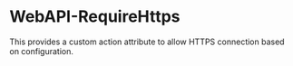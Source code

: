 WebAPI-RequireHttps
===================

This provides a custom action attribute to allow HTTPS connection based on configuration.
